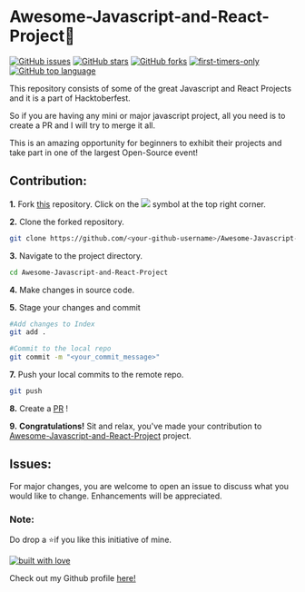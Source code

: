# **Awesome-Javascript-and-React-Project**💯
[![GitHub issues](https://img.shields.io/github/issues/Tejas1510/Awesome-Javascript-and-React-Project?logo=Github&style=flat-square)](https://github.com/Tejas1510/Awesome-Javascript-and-React-Project/issues)
[![GitHub stars](https://img.shields.io/github/stars/Tejas1510/Awesome-Javascript-and-React-Project?color=brightgreen)](https://github.com/Tejas1510/Awesome-Javascript-and-React-Project/stargazers)
[![GitHub forks](https://img.shields.io/github/forks/Tejas1510/Awesome-Javascript-and-React-Project?color=%23ff69b4&style=flat-square)](https://github.com/Tejas1510/Awesome-Javascript-and-React-Project/network)
[![first-timers-only](https://img.shields.io/badge/first--timers--only-friendly-tomato.svg?style=flat&logo=git)](https://github.com/Tejas1510/Awesome-Javascript-and-React-Project/issues)
[![GitHub top language](https://img.shields.io/github/languages/top/Tejas1510/Awesome-Javascript-and-React-Project?color=yellow&logo=javascript)](https://github.com/Tejas1510/Awesome-Javascript-and-React-Project)


This repository consists of some of the great Javascript and React Projects and it is a part of Hacktoberfest.

So if you are having any mini or major javascript project, all you need is to create a PR and I will try to merge it all.

This is an amazing opportunity for beginners to exhibit their projects and take part in one of the largest Open-Source event!

## Contribution:
**1.** Fork [this](https://github.com/Tejas1510/Awesome-Javascript-and-React-Project) repository.
Click on the <a href="https://github.com/Tejas1510/Awesome-Javascript-and-React-Project"><img src="https://img.icons8.com/ios/24/000000/code-fork.png"></a> symbol at the top right corner.

**2.** Clone the forked repository.

```bash
git clone https://github.com/<your-github-username>/Awesome-Javascript-and-React-Project
```

**3.** Navigate to the project directory.

```bash
cd Awesome-Javascript-and-React-Project
```

**4.** Make changes in source code.

**5.** Stage your changes and commit

```bash
#Add changes to Index
git add .

#Commit to the local repo
git commit -m "<your_commit_message>"
```

**7.** Push your local commits to the remote repo.

```bash
git push 
```

**8.** Create a [PR](https://help.github.com/en/github/collaborating-with-issues-and-pull-requests/creating-a-pull-request) !

**9.** **Congratulations!** Sit and relax, you've made your contribution to [Awesome-Javascript-and-React-Project](https://github.com/Tejas1510/Awesome-Javascript-and-React-Project) project.
## Issues:
For major changes, you are welcome to open an issue to discuss what you would like to change. Enhancements will be appreciated.

### Note:
Do drop a ⭐if you like this initiative of mine.

[![built with love](https://forthebadge.com/images/badges/built-with-love.svg)](https://github.com/Tejas1510/Awesome-Javascript-and-React-Project)

Check out my Github profile [here!](https://github.com/Tejas1510)
